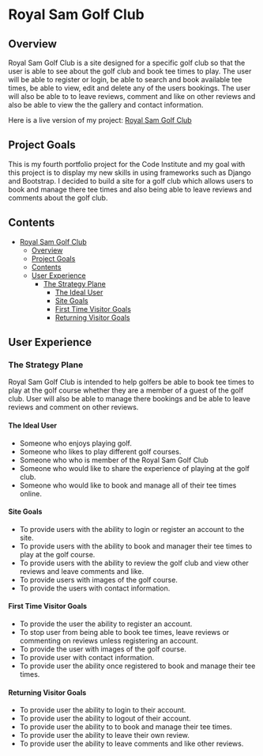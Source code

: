 # Royal Sam Golf Club

## Overview

Royal Sam Golf Club is a site designed for a specific golf club so that the user is able to see about the golf club and book tee times to play. The user will be able to register or login, be able to search and book available tee times, be able to view, edit and delete any of the users bookings. The user will also be able to to leave reviews, comment and like on other reviews and also be able to view the the gallery and contact information.

Here is a live version of my project: [Royal Sam Golf Club](https://royal-sam-02fa0ed9cfe2.herokuapp.com/)

## Project Goals

This is my fourth portfolio project for the Code Institute and my goal with this project is to display my new skills in using frameworks such as Django and Bootstrap. I decided to build a site for a golf club which allows users to book and manage there tee times and also being able to leave reviews and comments about the golf club.

## Contents

- [Royal Sam Golf Club](#royal-sam-golf-club)
  - [Overview](#overview)
  - [Project Goals](#project-goals)
  - [Contents](#contents)
  - [User Experience](#user-experience)
    - [The Strategy Plane](#the-strategy-plane)
      - [The Ideal User](#the-ideal-user)
      - [Site Goals](#site-goals)
      - [First Time Visitor Goals](#first-time-visitor-goals)
      - [Returning Visitor Goals](#returning-visitor-goals)
  
## User Experience

### The Strategy Plane

Royal Sam Golf Club is intended to help golfers be able to book tee times to play at the golf course whether they are a member of a guest of the golf club. User will also be able to manage there bookings and be able to leave reviews and comment on other reviews.

#### The Ideal User

- Someone who enjoys playing golf.
- Someone who likes to play different golf courses.
- Someone who who is member of the Royal Sam Golf Club
- Someone who would like to share the experience of playing at the golf club.
- Someone who would like to book and manage all of their tee times online.

#### Site Goals

- To provide users with the ability to login or register an account to the site.
- To provide users with the ability to book and manager their tee times to play at the golf course.
- To provide users with the ability to review the golf club and view other reviews and leave comments and like.
- To provide users with images of the golf course.
- To provide the users with contact information.

#### First Time Visitor Goals

- To provide the user the ability to register an account.
- To stop user from being able to book tee times, leave reviews or commenting on reviews unless registering an account.
- To provide the user with images of the golf course.
- To provide user with contact information.
- To provide user the ability once registered to book and manage their tee times.
  
#### Returning Visitor Goals

- To provide user the ability to login to their account.
- To provide user the ability to logout of their account.
- To provide user the ability to to book and manage their tee times.
- To provide user the ability to leave their own review.
- To provide user the ability to leave comments and like other reviews.